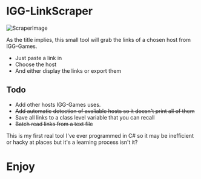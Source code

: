 # IGG-LinkScraper

![ScraperImage](https://i.imgur.com/PoIpOjI.png "Screenshot")

As the title implies, this small tool will grab the links of a chosen host from IGG-Games.
* Just paste a link in
* Choose the host
* And either display the links or export them

## Todo
* Add other hosts IGG-Games uses.
* ~~Add automatic detection of avaliable hosts so it doesn't print all of them~~
* Save all links to a class level variable that you can recall
* ~~Batch read links from a text file~~

This is my first real tool I've ever programmed in C# so it may be inefficient or hacky at places but it's a learning process isn't it?

# Enjoy
